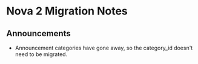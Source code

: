 # Nova 2 Migration Notes

## Announcements

* Announcement categories have gone away, so the category_id doesn't need to be migrated.